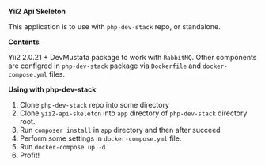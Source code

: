 __Yii2 Api Skeleton__

This application is to use with `php-dev-stack` repo, or standalone.

__Contents__

Yii2 2.0.21 + DevMustafa package to work with `RabbitMQ`. Other components
are configred in `php-dev-stack` package via `Dockerfile` and `docker-compose.yml` files.

__Using with php-dev-stack__

1. Clone `php-dev-stack` repo into some directory
2. Clone `yii2-api-skeleton` into `app` directory of `php-dev-stack` directory root.
3. Run `composer install` in `app` directory and then after succeed
4. Perform some settings in `docker-compose.yml` file.
5. Run `docker-compose up -d`
6. Profit!
